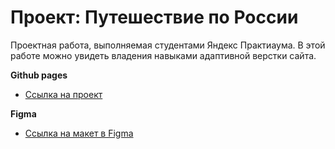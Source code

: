 # Проект: Путешествие по России

Проектная работа, выполняемая студентами Яндекс Практиаума.
В этой работе можно увидеть владения навыками адаптивной верстки сайта.

**Github pages**

* [Ссылка на проект](https://kharchenkode.github.io/russian-travel/)

**Figma**

* [Ссылка на макет в Figma](https://www.figma.com/file/5S2WSbEFL6awjVWJ0NWL8Q/Sprint-3_-Russia-_-desktop-mobile?node-id=28503%3A0)

